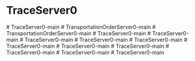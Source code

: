 # TraceServer0
#   T r a c e S e r v e r 0 - m a i n  
 #   T r a n s p o r t a t i o n O r d e r S e r v e r 0 - m a i n  
 #   T r a n s p o r t a t i o n O r d e r S e r v e r 0 - m a i n  
 #   T r a c e S e r v e r 0 - m a i n  
 #   T r a c e S e r v e r 0 - m a i n  
 #   T r a c e S e r v e r 0 - m a i n  
 #   T r a c e S e r v e r 0 - m a i n  
 #   T r a c e S e r v e r 0 - m a i n  
 #   T r a c e S e r v e r 0 - m a i n  
 #   T r a c e S e r v e r 0 - m a i n  
 #   T r a c e S e r v e r 0 - m a i n  
 #   T r a c e S e r v e r 0 - m a i n  
 #   T r a c e S e r v e r 0 - m a i n  
 #   T r a c e S e r v e r 0 - m a i n  
 